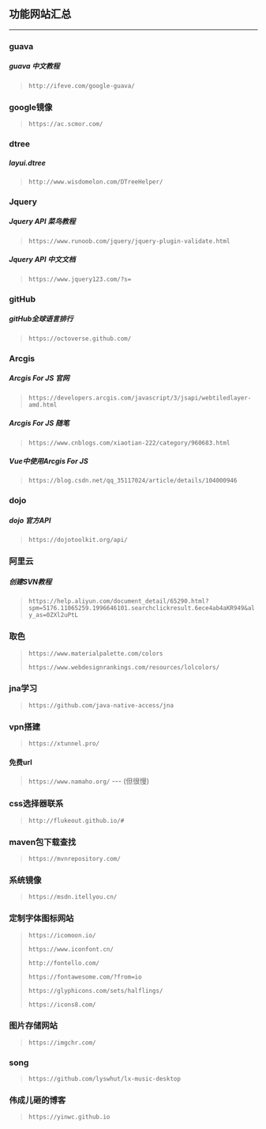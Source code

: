 ## 功能网站汇总

---------

### guava

##### guava 中文教程

> `http://ifeve.com/google-guava/`



### google镜像

> `https://ac.scmor.com/`



### dtree

##### layui.dtree

> `http://www.wisdomelon.com/DTreeHelper/`



### Jquery

##### Jquery API 菜鸟教程

> `https://www.runoob.com/jquery/jquery-plugin-validate.html`

##### Jquery API 中文文档

> `https://www.jquery123.com/?s=`

### gitHub

##### gitHub全球语言排行

> `https://octoverse.github.com/`



### Arcgis

##### Arcgis For JS 官网

> `https://developers.arcgis.com/javascript/3/jsapi/webtiledlayer-amd.html`

##### Arcgis For JS 随笔

> `https://www.cnblogs.com/xiaotian-222/category/960683.html`

##### Vue中使用Arcgis For JS

> `https://blog.csdn.net/qq_35117024/article/details/104000946`



### dojo

##### dojo 官方API

> `https://dojotoolkit.org/api/`



### 阿里云

##### 创建SVN教程

> `https://help.aliyun.com/document_detail/65290.html?spm=5176.11065259.1996646101.searchclickresult.6ece4ab4aKR949&aly_as=0ZXl2uPtL`



### 取色

> `https://www.materialpalette.com/colors`
>
> `https://www.webdesignrankings.com/resources/lolcolors/`



### jna学习

> `https://github.com/java-native-access/jna`



### vpn搭建

> `https://xtunnel.pro/`

#### 免费url

> `https://www.namaho.org/`	---	(但很慢)



### css选择器联系

> `http://flukeout.github.io/#`



### maven包下载查找

> `https://mvnrepository.com/`



### 系统镜像

> `https://msdn.itellyou.cn/`



### 定制字体图标网站

> `https://icomoon.io/`
>
> `https://www.iconfont.cn/`
>
> `http://fontello.com/`
>
> `https://fontawesome.com/?from=io`
>
> `https://glyphicons.com/sets/halflings/`
>
> `https://icons8.com/`



### 图片存储网站

> `https://imgchr.com/`



### song

> `https://github.com/lyswhut/lx-music-desktop`



### 伟成儿砸的博客

> `https://yinwc.github.io`

